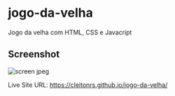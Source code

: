 # jogo-da-velha
Jogo da velha com HTML, CSS e Javacript

## Screenshot

![screen jpeg](https://user-images.githubusercontent.com/62728037/142283333-ff21f2e1-8ad3-4bb6-b221-0b431292d256.jpg)

Live Site URL: https://cleitonrs.github.io/jogo-da-velha/
